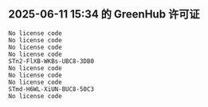 ## 2025-06-11 15:34 的 GreenHub 许可证
```
No license code
No license code
No license code
No license code
STn2-FlXB-WKBs-UBC8-3DB0
No license code
No license code
No license code
STmd-H6WL-XiUN-BUC8-50C3
No license code
```
